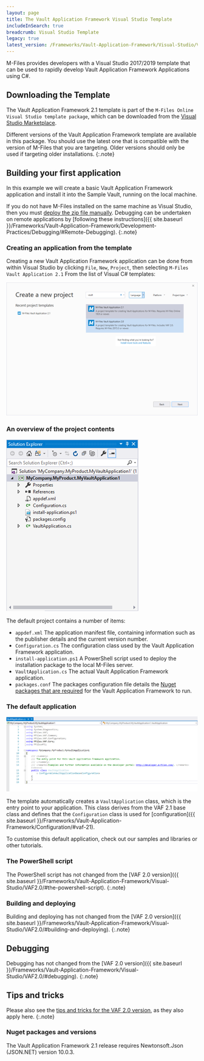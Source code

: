 ```yaml
---
layout: page
title: The Vault Application Framework Visual Studio Template
includeInSearch: true
breadcrumb: Visual Studio Template
legacy: true
latest_version: /Frameworks/Vault-Application-Framework/Visual-Studio/VAF2.3/
---
```


M-Files provides developers with a Visual Studio 2017/2019 template that can be used to rapidly develop Vault Application Framework Applications using C#.

## Downloading the Template

The Vault Application Framework 2.1 template is part of the `M-Files Online Visual Studio template package`, which can be downloaded from the [Visual Studio Marketplace](https://marketplace.visualstudio.com/items?itemName=M-Files.MFilesVisualStudioExtensions).

Different versions of the Vault Application Framework template are available in this package.  You should use the latest one that is compatible with the version of M-Files that you are targeting.  Older versions should only be used if targeting older installations.
{:.note}

## Building your first application

In this example we will create a basic Vault Application Framework application and install it into the Sample Vault, running on the local machine.

If you do not have M-Files installed on the same machine as Visual Studio, then you must [deploy the zip file manually](#manual-deployment).  Debugging can be undertaken on remote applications by [following these instructions]({{ site.baseurl }}/Frameworks/Vault-Application-Framework/Development-Practices/Debugging/#Remote-Debugging).
{:.note}

### Creating an application from the template

Creating a new Vault Application Framework application can be done from within Visual Studio by clicking `File`, `New`, `Project`, then selecting `M-Files Vault Application 2.1` From the list of Visual C# templates:

![Creating a new project](create-new-project.png)

### An overview of the project contents

![The project contents](solution-explorer.png)

The default project contains a number of items:

* `appdef.xml`
The application manifest file, containing information such as the publisher details and the current version number.
* `Configuration.cs`
The configuration class used by the Vault Application Framework application.
* `install-application.ps1`
A PowerShell script used to deploy the installation package to the local M-Files server.
* `VaultApplication.cs`
The actual Vault Application Framework application.
* `packages.conf`
The packages configuration file details the [Nuget packages that are required](https://docs.microsoft.com/en-us/nuget/consume-packages/package-restore) for the Vault Application Framework to run.

### The default application

![The default application](default-application.png)

The template automatically creates a `VaultApplication` class, which is the entry point to your application.  This class derives from the VAF 2.1 base class and defines that the `Configuration` class is used for [configuration]({{ site.baseurl }}/Frameworks/Vault-Application-Framework/Configuration/#vaf-21).

To customise this default application, check out our samples and libraries or other tutorials.

### The PowerShell script

The PowerShell script has not changed from the [VAF 2.0 version]({{ site.baseurl }}/Frameworks/Vault-Application-Framework/Visual-Studio/VAF2.0/#the-powershell-script).
{:.note}

### Building and deploying

Building and deploying has not changed from the [VAF 2.0 version]({{ site.baseurl }}/Frameworks/Vault-Application-Framework/Visual-Studio/VAF2.0/#building-and-deploying).
{:.note}

## Debugging

Debugging has not changed from the [VAF 2.0 version]({{ site.baseurl }}/Frameworks/Vault-Application-Framework/Visual-Studio/VAF2.0/#debugging).
{:.note}

## Tips and tricks

Please also see the [tips and tricks for the VAF 2.0 version](/Frameworks/Vault-Application-Framework/Visual-Studio/VAF2.0/#tips-and-tricks), as they also apply here.
{:.note}

### Nuget packages and versions

The Vault Application Framework 2.1 release requires Newtonsoft.Json (JSON.NET) version 10.0.3.
